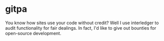 # gitpa
You know how sites use your code without credit? Well I use interledger to audit functionality for fair dealings. In fact, I'd like to give out bounties for open-source development.
